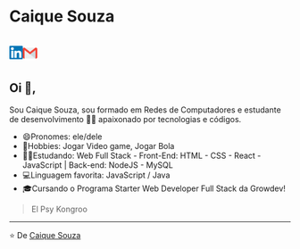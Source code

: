 #  Caique Souza

<br/>

 <a href="https://www.linkedin.com/in/caique-souza10/">
    <img align="left" alt="Satyam Goyal | Linkedin" width="24px" src="https://github.com/SatYu26/SatYu26/blob/master/Assets/Linkedin.svg" />
  </a>   
  <a href="mailto:10c.souza10@gmail.com">
    <img align="left" alt="Satyam Goyal | Gmail" width="26px" src="https://github.com/SatYu26/SatYu26/blob/master/Assets/Gmail.svg" />
  </a>

<br />
<br/>

##  Oi 👋,
Sou Caique Souza, sou formado em Redes de Computadores e estudante de desenvolvimento 👨‍💻 apaixonado por tecnologias e códigos.

- 😄Pronomes: ele/dele
- 🎸Hobbies: Jogar Video game, Jogar Bola 
- 👨‍🎓Estudando: Web Full Stack - Front-End: HTML - CSS - React - JavaScript | Back-end: NodeJS - MySQL
- 💻Linguagem favorita: JavaScript / Java
- 🎓Cursando o Programa Starter Web Developer Full Stack da Growdev!



> El Psy Kongroo

---
⭐️ De [ Caique Souza ](https://github.com/caiquesouza10)
